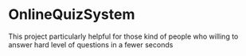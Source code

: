 # OnlineQuizSystem
This project particularly helpful for those kind of people who willing to answer hard level of questions in a fewer seconds  
